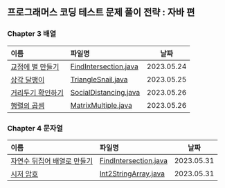 ## 프로그래머스 코딩 테스트 문제 풀이 전략 : 자바 편


### Chapter 3 배열
|이름|파일명|날짜|
|:---|:---|:---:|
|[교점에 별 만들기]|[FindIntersection.java]|2023.05.24|
|[삼각 달팽이]|[TriangleSnail.java]|2023.05.25|
|[거리두기 확인하기]|[SocialDistancing.java]|2023.05.26|
|[행렬의 곱셈]|[MatrixMultiple.java]|2023.05.26|




[교점에 별 만들기]:https://school.programmers.co.kr/tryouts/71847/challenges
[삼각 달팽이]:https://school.programmers.co.kr/tryouts/71848/challenges
[거리두기 확인하기]:https://school.programmers.co.kr/tryouts/71849/challenges
[행렬의 곱셈]:https://school.programmers.co.kr/tryouts/71850/challenges



[FindIntersection.java]:https://github.com/yoon1000/programmers-algorithm/blob/main/book-practice/Chapter3-Arrays/FindIntersection.java
[TriangleSnail.java]:https://github.com/yoon1000/programmers-algorithm/blob/main/book-practice/Chapter3-Arrays/TriangleSnail.java
[SocialDistancing.java]:https://github.com/yoon1000/programmers-algorithm/blob/main/book-practice/Chapter3-Arrays/SocialDistancing.java
[MatrixMultiple.java]:https://github.com/yoon1000/programmers-algorithm/blob/main/book-practice/Chapter3-Arrays/MatrixMultiple.java



### Chapter 4 문자열
|이름|파일명|날짜|
|:---|:---|:---:|
|[자연수 뒤집어 배열로 만들기]|[FindIntersection.java]|2023.05.31|
|[시저 암호]|[Int2StringArray.java]|2023.05.31|


[자연수 뒤집어 배열로 만들기]:https://school.programmers.co.kr/tryouts/71851/challenges
[시저 암호]:https://school.programmers.co.kr/tryouts/71852/challenges


[Int2StringArray.java]:https://github.com/yoon1000/programmers-algorithm/blob/main/book-practice/Chapter4-String/Int2StringArray.java
[CaesarCipher.java]:https://github.com/yoon1000/programmers-algorithm/blob/main/book-practice/Chapter4-String/CaesarCipher.java
